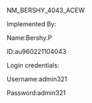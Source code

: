 NM_BERSHY_4043_ACEW

Implemented By:

Name:Bershy.P

ID:au960221104043

Login credentials:

Username:admin321

Password:admin321

